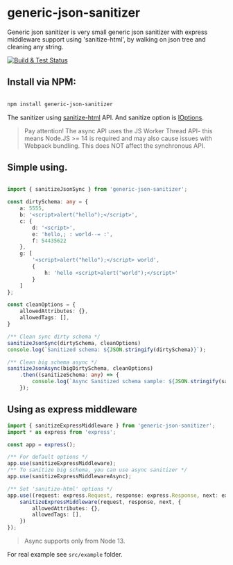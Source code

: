 # generic-json-sanitizer

Generic json sanitizer is very small generic json sanitizer with express middleware support using 'sanitize-html',
by walking on json tree and cleaning any string.

[![Build & Test Status](https://github.com/haimkastner/generic-json-sanitizer/workflows/generic-json-sanitizer/badge.svg?branch=master)](https://github.com/haimkastner/generic-json-sanitizer/actions)

## Install via NPM:

```bash 

npm install generic-json-sanitizer

```

The sanitizer using [sanitize-html](https://github.com/punkave/sanitize-html) API.
And sanitize option is [IOptions](https://github.com/DefinitelyTyped/DefinitelyTyped/blob/master/types/sanitize-html/index.d.ts).

> Pay attention! The async API uses the JS Worker Thread API- this means Node.JS >= 14 is required and may also cause issues with Webpack bundling.
This does NOT affect the synchronous API.

## Simple using.
```typescript

import { sanitizeJsonSync } from 'generic-json-sanitizer';

const dirtySchema: any = {
    a: 5555,
    b: '<script>alert("hello");</script>',
    c: {
        d: '<script>',
        e: 'hello,; : world--= :',
        f: 54435622
    },
    g: [
        '<script>alert("hello");</script> world',
        {
            h: 'hello <script>alert("world");</script>'
        }
    ]
};

const cleanOptions = {
    allowedAttributes: {},
    allowedTags: [],
}

/** Clean sync dirty schema */
sanitizeJsonSync(dirtySchema, cleanOptions)
console.log(`Sanitized schema: ${JSON.stringify(dirtySchema)}`);

/** Clean big schema async */
sanitizeJsonAsync(bigDirtySchema, cleanOptions)
    .then((sanitizeSchema: any) => {
        console.log(`Async Sanitized schema sample: ${JSON.stringify(sanitizeSchema[55])}`);
    });

```

## Using as express middleware

```typescript
import { sanitizeExpressMiddleware } from 'generic-json-sanitizer';
import * as express from 'express';

const app = express();

/** For default options */
app.use(sanitizeExpressMiddleware);
/** To sanitize big schema, you can use async sanitizer */
app.use(sanitizeExpressMiddlewareAsync);

/** Set 'sanitize-html' options */
app.use((request: express.Request, response: express.Response, next: express.NextFunction) => {
    sanitizeExpressMiddleware(request, response, next, {
        allowedAttributes: {},
        allowedTags: [],
    })
}); 

```


> Async supports only from Node 13.

For real example see `src/example` folder.

